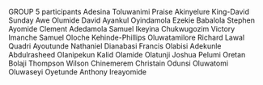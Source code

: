 GROUP 5 participants
Adesina Toluwanimi Praise
Akinyelure King-David Sunday
Awe Olumide David
Ayankul Oyindamola Ezekie
Babalola Stephen Ayomide
Clement Adedamola Samuel
Ikeyina Chukwugozim Victory
Imanche Samuel Oloche
Kehinde-Phillips Oluwatamilore Richard
Lawal Quadri Ayoutunde
Nathaniel Dianabasi Francis
Olabisi Adekunle Abdulrasheed
Olanipekun Kalid Olamide
Olatunji Joshua Pelumi
Oretan Bolaji Thompson 
Wilson Chinemerem Christain
Odunsi Oluwatomi Oluwaseyi 
Oyetunde Anthony Ireayomide